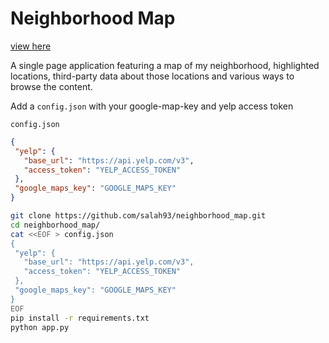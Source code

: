 # Neighborhood Map
[view here](http://salahahmed.me)

A single page application featuring a map of my neighborhood, highlighted locations, third-party data about those locations and various ways to browse the content.

Add a `config.json` with your google-map-key and yelp access token

`config.json`
```json
{
 "yelp": {
   "base_url": "https://api.yelp.com/v3",
   "access_token": "YELP_ACCESS_TOKEN"
 },
 "google_maps_key": "GOOGLE_MAPS_KEY"
}
```

```bash
git clone https://github.com/salah93/neighborhood_map.git
cd neighborhood_map/
cat <<EOF > config.json
{
 "yelp": {
   "base_url": "https://api.yelp.com/v3",
   "access_token": "YELP_ACCESS_TOKEN"
 },
 "google_maps_key": "GOOGLE_MAPS_KEY"
}
EOF
pip install -r requirements.txt
python app.py
```
